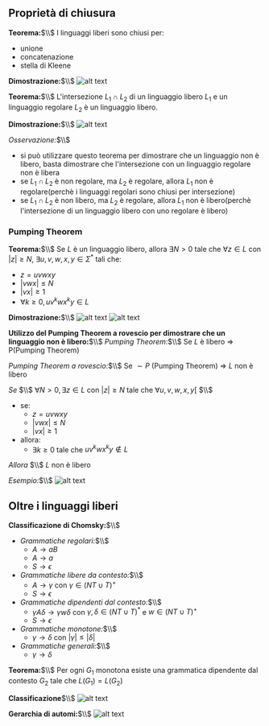 ## Proprietà di chiusura
**Teorema:**$\\$
I linguaggi liberi sono chiusi per:
- unione
- concatenazione
- stella di Kleene

**Dimostrazione:**$\\$
![alt text](image-89.png)

**Teorema:**$\\$
L'intersezione $L_1 \cap L_2$ di un linguaggio libero $L_1$ e un linguaggio regolare $L_2$ è un linguaggio libero.

**Dimostrazione:**$\\$
![alt text](image-90.png)

*Osservazione:*$\\$
- si può utilizzare questo teorema per dimostrare che un linguaggio non è libero, basta dimostrare che l'intersezione con un linguaggio regolare non è libera
- se $L_1 \cap L_2$ è non regolare, ma $L_2$ è regolare, allora $L_1$ non è regolare(perchè i linguaggi regolari sono chiusi per intersezione)
- se $L_1 \cap L_2$ è non libero, ma $L_2$ è regolare, allora $L_1$ non è libero(perchè l'intersezione di un linguaggio libero con uno regolare è libero)

### Pumping Theorem
**Teorema:**$\\$
Se $L$ è un linguaggio libero, allora $\exists N > 0$ tale che $\forall z \in L$ con $|z| \geq N$, $\exists u,v,w,x,y \in \Sigma^*$ tali che:
- $z = uvwxy$
- $|vwx| \leq N$
- $|vx| \geq 1$
- $\forall k \geq 0, uv^kwx^ky \in L$

**Dimostrazione:**$\\$
![alt text](image-91.png)
![alt text](image-92.png)

**Utilizzo del Pumping Theorem a rovescio per dimostrare che un linguaggio non è libero:**$\\$
*Pumping Theorem:*$\\$
Se $L$ è libero $\Rightarrow$ P(Pumping Theorem) 

*Pumping Theorem a rovescio:*$\\$
Se $\sim P$ (Pumping Theorem) $\Rightarrow$ $L$ non è libero

*Se* $\\$
$\forall N > 0, \exists z \in L$ con $|z| \geq N$ tale che $\forall u,v,w,x,y$[  $\\$
- se:
    - $z = uvwxy$
    - $|vwx| \leq N$
    - $|vx| \geq 1$
- allora:
    - $\exists k \geq 0$ tale che $uv^kwx^ky \notin L$

*Allora* $\\$
$L$ non è libero

*Esempio:*$\\$
![alt text](image-93.png)

## Oltre i linguaggi liberi
**Classificazione di Chomsky:**$\\$
- *Grammatiche regolari:*$\\$
    - $A \rightarrow aB$
    - $A \rightarrow a$
    - $S \rightarrow \epsilon$
- *Grammatiche libere da contesto:*$\\$
    - $A \rightarrow \gamma$ con $\gamma \in (NT \cup T)^+$
    - $S \rightarrow \epsilon$
- *Grammatiche dipendenti dal contesto:*$\\$
    - $\gamma A \delta \rightarrow \gamma w \delta$ con $\gamma, \delta \in (NT \cup T)^*$ e $w \in (NT \cup T)^+$
    - $S \rightarrow \epsilon$
- *Grammatiche monotone:*$\\$
    - $\gamma \rightarrow \delta$ con $|\gamma| \leq |\delta|$
- *Grammatiche generali:*$\\$
    - $\gamma \rightarrow \delta$

**Teorema:**$\\$
Per ogni $G_1$ monotona esiste una grammatica dipendente dal contesto $G_2$ tale che $L(G_1) = L(G_2)$

**Classificazione**$\\$
![alt text](image-94.png)

**Gerarchia di automi:**$\\$
![alt text](image-95.png)